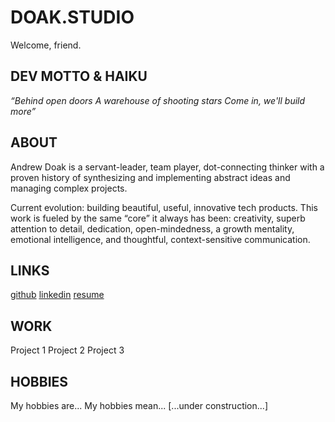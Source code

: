 # DOAK.STUDIO
Welcome, friend.

## DEV MOTTO & HAIKU
_“Behind open doors
A warehouse of shooting stars
Come in, we'll build more”_

## ABOUT
Andrew Doak is a servant-leader, team player, dot-connecting thinker with a proven history of synthesizing and implementing abstract ideas and managing complex projects. 

Current evolution: building beautiful, useful, innovative tech products. This work is fueled by the same “core” it always has been: creativity, superb attention to detail, dedication, open-mindedness, a growth mentality, emotional intelligence, and thoughtful, context-sensitive communication.

## LINKS
<a href="https://github.com/andrewdoak/" target="_blank" style="font-size: 1em">github</a>
<u><a href="https://www.linkedin.com/in/doak-andrew/" target="_blank" style="font-size: 1em">linkedin</a></u>
<a href="https://github.com/andrewdoak/doak.studio/blob/main/andrew-doak_resume.pdf" target="_blank" style="font-size: 1em">resume</a>


## WORK
Project 1
Project 2
Project 3

## HOBBIES
My hobbies are...
My hobbies mean...
[...under construction...]
